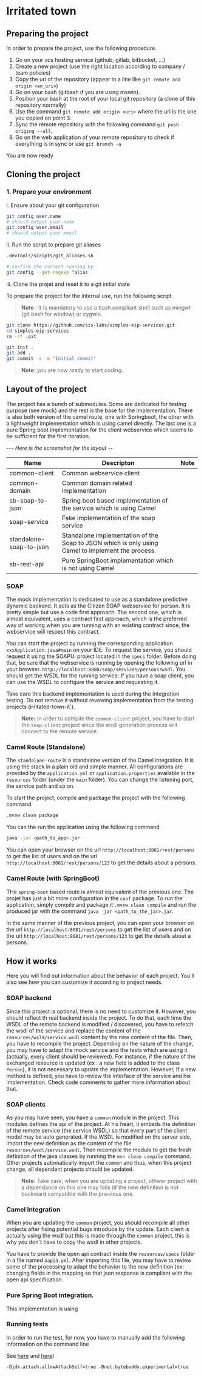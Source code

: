 # Irritated town

## Preparing the project

In order to prepare the project, use the following procedure.

1. Go on your vcs hosting service (github, gitlab, bitbucket, ...)
2. Create a new project (use the right location according to company / team policies)
3. Copy the uri of the repository (appear in a line like `git remote add origin <an_uri>`)
4. Go on your bash (gitbash if you are using mswin).
5. Position your bash at the root of your local git repository (a clone of this repository normally)
6. Use the command `git remote add origin <uri>` where the uri is the one you copied on point 3.
7. Sync the remote repository with the following command `git push origing --all`.
8. Go on the web application of your remote repository to check if everything is in sync or use `git branch -a`

You are now ready

## Cloning the project

### 1. Prepare your environment

i. Ensure about your git configuration

```bash
git config user.name
# should output your name
git config user.email
# should output your email
```

ii. Run the script to prepare git aliases

```bash
.devtools/scripts/git_aliases.sh

# confirm the correct running by
git config --get-regexp ^alias
```

iii. Clone the projet and reset it to a git initial state

To prepare the project for the internal use, run the following script

> **Note** : It is mandatory to use a bash compliant shell such as mingwt (git bash for window) or cygwin.

```bash
git clone https://github.com/sis-labs/simples-eip-services.git
cd simples-eip-services
rm -rf .git

git init .
git add .
git commit -s -m "Initial commit"
```

> **Note:** you are now ready to start coding.

## Layout of the project

The project has a bunch of submodules. Some are dedicated for testing purpose (see mock)
and the rest is the base for the implementation. There is also both version of the camel route, one
with Springboot, the other with a lightweight implementation which is using camel directly. The last one is
a pure Spring boot implementation for the client webservice which seems to be sufficient for the first iteration.

--- *Here is the screenshot for the layout* --

| Name                    | Descripton                                                                                        | Note |
|-------------------------|---------------------------------------------------------------------------------------------------|------|
| common-client           | Common webservice client                                                                          |      |
| common-domain           | Common domain related implementation                                                              |      |
| sb-soap-to-json         | Spring boot based implementation of the service which is using Camel                              |      |
| soap-service            | Fake implementation of the soap service                                                           |      |
| standalone-soap-to-json | Standalone implementation of the Soap to JSON which is only using Camel to implement the process. |      |
| sb-rest-api             | Pure SpringBoot implementation which is not using Camel                                           |      |

### SOAP

The mock implementation is dedicated to use as a standalone predictive dynamic backend. It acts as the
Citizen SOAP webservice for person. It is pretty simple but use a code first approach.
The second one, which is almost equivalent, uses a contract first approach, which is the preferred way of
working when you are running with an existing contract since, the webservice will respect this contract.

You can start the project by running the corresponding application `xxxApplication.java#main` on your IDE.
To request the service, you should request it using the SOAPUi project located in the `specs` folder.
Before doing that, be sure that the webservice is running by opening the following url in your browser.
`http://localhost:8080/soap/services/persons?wsdl`. You should get the WSDL for the running service. If you
have a soap client, you can use the WSDL to configure the service and requesting it.

Take care this backend implementation is used during the integration testing. Do not remove it without revewing
implementation from the testing projects (irritated-town-it`).

> **Note:** In order to compile the `common-client` project, you have to start the `soap-client` project since the
> wsdl generation process will connect to the remote service.

### Camel Route (Standalone)

The `standalone-route` is a standalone version of the Camel integration. It is using the stack in a plain
old and simple manner.
All configurations are provided by the `application.yml` or `application.properties` available in the `resources` folder
(under the `main` folder). You can change the listening port, the service path and so on.

To start the project, compile and package the project with the following command

```bash
.mvnw clean package
```

You can the run the application using the following command

```bash
java -jar <path_to_app>.jar
```

You can open your browser on the url `http://localhost:8081/rest/persons` to get the list of users and on
the url `http://localhost:8081/rest/persons/123` to get the details about a persons.

### Camel Route (with SpringBoot)

THe `spring-boot` based route is almost equivalent of the previous one. The projet has just a bit more configuration
in the `conf` package. To run the application, simply compile and package it `.mvnw clean compile` and run the produced
jar with the command `java -jar <path_to_the_jar>.jar`.

In the same manner of the previous project, you can open your browser on the url `http://localhost:8081/rest/persons`
to get the list of users and on the url `http://localhost:8081/rest/persons/123` to get the details about a persons.

## How it works

Here you will find out information about the behavior of each project. You'll also see how you can customize it
according to
project needs.

### SOAP backend

Since this project is optional, there is no need to customize it. However, you should reflect th real backend inside the
project.
To do that, each time the WSDL of the remote backend is modified / discovered, you have to refetch the wsdl of the
service and replace
the content of the `resources/wsld/service.wsdl` content by the new content of the file. Then, you have to recompile the
project. Depending
on the nature of the change, you may have to adapt the mock service and the tests which are using it (actually, every
client should be reviewed).
For instance, if the nature of the exchanged resource is updated (ex : a new field is added to the class `Person`), it
is not necessary to update
the implementation. However, if a new method is defined, you have to review the interface of the service and his
implementation. Check code comments
to gather more information about that.

### SOAP clients

As you may have seen, you have a `common` module in the project. This modules defines the api of the project. At his
heart, it embeds the definition of
the remote service (the service WSDL) so that every part of the client model may be auto generated. If the WSDL is
modified on the server side, import
the new definition as the content of the file `resources/wsdl/service.wsdl`. Then recompile the module to get the fresh
definition of the java classes
by running the `mvn clean compile` command. Other projects automatically import the `common` and thus, when this project
change, all dependent projects
should be updated.

> **Note:** Take care, when you are updating a project, othwer project with a dependance on this one may fails (if the
> new definition is not backward
> compatible with the prwvious one.

### Camel Integration

When you are updating the `common` project, you should recompile all other projects after fixing potential bugs
introduce by the update. Each client is
actually using the wsdl but this is made through the `common` project, this is why you don't have to copy the wsdl in
other projects.

You have to provide the open api contract inside the `resources/specs` folder in a file named `oapi3.yml`. After
importing this file, you may have to review
some of the processing to adapt the behavior to the new definition (ex: changing fields in the mapping so that json
response is compliant with the open api
specification.

### Pure Spring Boot integration.

This implementation is using

### Running tests

In order to run the test, for now, you have to manually add the following information on the command line

See [here](https://github.com/raphw/byte-buddy/issues/1396)
and [here](https://stackoverflow.com/questions/41956692/could-not-initialize-plugin-interface-org-mockito-plugins-mockmaker))

`-Djdk.attach.allowAttachSelf=true -Dnet.bytebuddy.experimental=true`
